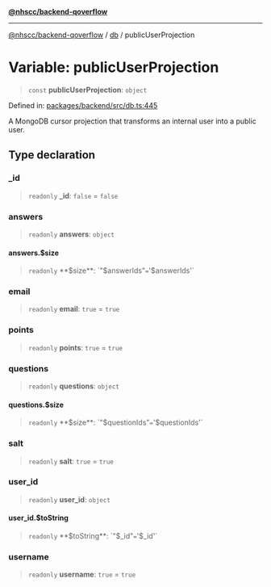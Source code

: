 [**@nhscc/backend-qoverflow**](../../README.md)

***

[@nhscc/backend-qoverflow](../../README.md) / [db](../README.md) / publicUserProjection

# Variable: publicUserProjection

> `const` **publicUserProjection**: `object`

Defined in: [packages/backend/src/db.ts:445](https://github.com/nhscc/qoverflow.api.hscc.bdpa.org/blob/b629239838bf73900bba2996b8dcfbc432755e21/packages/backend/src/db.ts#L445)

A MongoDB cursor projection that transforms an internal user into a public
user.

## Type declaration

### \_id

> `readonly` **\_id**: `false` = `false`

### answers

> `readonly` **answers**: `object`

#### answers.$size

> `readonly` **$size**: `"$answerIds"` = `'$answerIds'`

### email

> `readonly` **email**: `true` = `true`

### points

> `readonly` **points**: `true` = `true`

### questions

> `readonly` **questions**: `object`

#### questions.$size

> `readonly` **$size**: `"$questionIds"` = `'$questionIds'`

### salt

> `readonly` **salt**: `true` = `true`

### user\_id

> `readonly` **user\_id**: `object`

#### user\_id.$toString

> `readonly` **$toString**: `"$_id"` = `'$_id'`

### username

> `readonly` **username**: `true` = `true`
